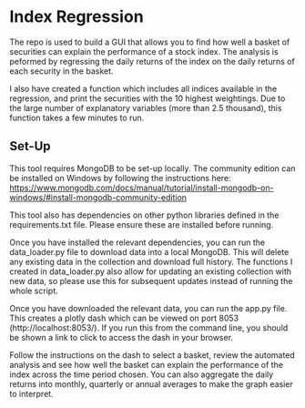 # Index Regression
The repo is used to build a GUI that allows you to find how well a basket of securities can explain the performance of a stock index. The analysis is peformed by regressing the daily returns of the index on the daily returns of each security in the basket.

I also have created a function which includes all indices available in the regression, and print the securities with the 10 highest weightings. Due to the large number of explanatory variables (more than 2.5 thousand), this function takes a few minutes to run.


## Set-Up

This tool requires MongoDB to be set-up locally.
The community edition can be installed on Windows by following the instructions here: https://www.mongodb.com/docs/manual/tutorial/install-mongodb-on-windows/#install-mongodb-community-edition

This tool also has dependencies on other python libraries defined in the requirements.txt file. Please ensure these are installed before running.

Once you have installed the relevant dependencies, you can run the data_loader.py file to download data into a local MongoDB.
This will delete any existing data in the collection and download full history.
The functions I created in data_loader.py also allow for updating an existing collection with new data, so please use this for subsequent updates instead of running the whole script.

Once you have downloaded the relevant data, you can run the app.py file.
This creates a plotly dash which can be viewed on port 8053 (http://localhost:8053/).
If you run this from the command line, you should be shown a link to click to access the dash in your browser.

Follow the instructions on the dash to select a basket, review the automated analysis and see how well the basket can explain the performance of the index across the time period chosen. You can also aggregate the daily returns into monthly, quarterly or annual averages to make the graph easier to interpret.